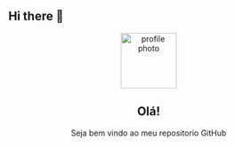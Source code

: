 ## Hi there 👋

<!--
**Jhan10/Jhan10** is a ✨ _special_ ✨ repository because its `README.md` (this file) appears on your GitHub profile.

Here are some ideas to get you started:

- 🔭 I’m currently working on ...
- 🌱 I’m currently learning ...
- 👯 I’m looking to collaborate on ...
- 🤔 I’m looking for help with ...
- 💬 Ask me about ...
- 📫 How to reach me: ...
- 😄 Pronouns: ...
- ⚡ Fun fact: ...
-->
<p align="center">
 <img width="100px" src="https://github.com/user-attachments/assets/287871ad-6a5c-46ee-99ff-4bf2b4472525" align="center" alt="profile photo" />
 <h2 align="center">Olá!</h2>
 <p align="center">Seja bem vindo ao meu repositorio GitHub</p>
</p>
<p align="center">
</p>
